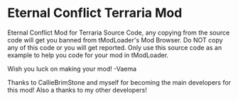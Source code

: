 # Eternal Conflict Terraria Mod
Eternal Conflict Mod for Terraria Source Code, any copying from the source code will get you banned from tModLoader's Mod Browser. Do NOT copy any of this code or you will get reported.
Only use this source code as an example to help you code for your mod in tModLoader.

Wish you luck on making your mod!
-Vaema

Thanks to CallieBrimStone and myself for becoming the main developers for this mod!
Also a thanks to my other developers!
